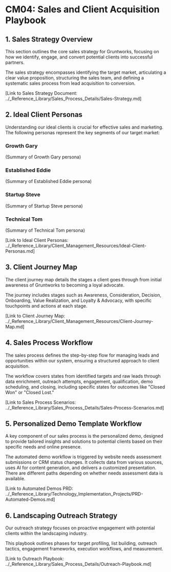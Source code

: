 # CM04: Sales and Client Acquisition Playbook

## 1. Sales Strategy Overview

This section outlines the core sales strategy for Gruntworks, focusing on how we identify, engage, and convert potential clients into successful partners.

The sales strategy encompasses identifying the target market, articulating a clear value proposition, structuring the sales team, and defining a systematic sales process from lead acquisition to conversion.

[Link to Sales Strategy Document: ../_Reference_Library/Sales_Process_Details/Sales-Strategy.md]

## 2. Ideal Client Personas

Understanding our ideal clients is crucial for effective sales and marketing. The following personas represent the key segments of our target market:

### Growth Gary

(Summary of Growth Gary persona)

### Established Eddie

(Summary of Established Eddie persona)

### Startup Steve

(Summary of Startup Steve persona)

### Technical Tom

(Summary of Technical Tom persona)

[Link to Ideal Client Personas: ../_Reference_Library/Client_Management_Resources/Ideal-Client-Personas.md]

## 3. Client Journey Map

The client journey map details the stages a client goes through from initial awareness of Gruntworks to becoming a loyal advocate.

The journey includes stages such as Awareness, Consideration, Decision, Onboarding, Value Realization, and Loyalty & Advocacy, with specific touchpoints and actions at each stage.

[Link to Client Journey Map: ../_Reference_Library/Client_Management_Resources/Client-Journey-Map.md]

## 4. Sales Process Workflow

The sales process defines the step-by-step flow for managing leads and opportunities within our system, ensuring a structured approach to client acquisition.

The workflow covers states from identified targets and raw leads through data enrichment, outreach attempts, engagement, qualification, demo scheduling, and closing, including specific states for outcomes like "Closed Won" or "Closed Lost."

[Link to Sales Process Scenarios: ../_Reference_Library/Sales_Process_Details/Sales-Process-Scenarios.md]

## 5. Personalized Demo Template Workflow

A key component of our sales process is the personalized demo, designed to provide tailored insights and solutions to potential clients based on their specific needs and online presence.

The automated demo workflow is triggered by website needs assessment submissions or CRM status changes. It collects data from various sources, uses AI for content generation, and delivers a customized presentation. There are different paths depending on whether needs assessment data is available.

[Link to Automated Demos PRD: ../_Reference_Library/Technology_Implementation_Projects/PRD-Automated-Demos.md]

## 6. Landscaping Outreach Strategy

Our outreach strategy focuses on proactive engagement with potential clients within the landscaping industry.

This playbook outlines phases for target profiling, list building, outreach tactics, engagement frameworks, execution workflows, and measurement.

[Link to Outreach Playbook: ../_Reference_Library/Sales_Process_Details/Outreach-Playbook.md] 